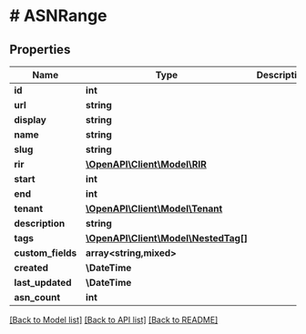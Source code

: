 # # ASNRange

## Properties

Name | Type | Description | Notes
------------ | ------------- | ------------- | -------------
**id** | **int** |  | [readonly]
**url** | **string** |  | [readonly]
**display** | **string** |  | [readonly]
**name** | **string** |  |
**slug** | **string** |  |
**rir** | [**\OpenAPI\Client\Model\RIR**](RIR.md) |  |
**start** | **int** |  |
**end** | **int** |  |
**tenant** | [**\OpenAPI\Client\Model\Tenant**](Tenant.md) |  | [optional]
**description** | **string** |  | [optional]
**tags** | [**\OpenAPI\Client\Model\NestedTag[]**](NestedTag.md) |  | [optional]
**custom_fields** | **array<string,mixed>** |  | [optional]
**created** | **\DateTime** |  | [readonly]
**last_updated** | **\DateTime** |  | [readonly]
**asn_count** | **int** |  | [readonly]

[[Back to Model list]](../../README.md#models) [[Back to API list]](../../README.md#endpoints) [[Back to README]](../../README.md)
